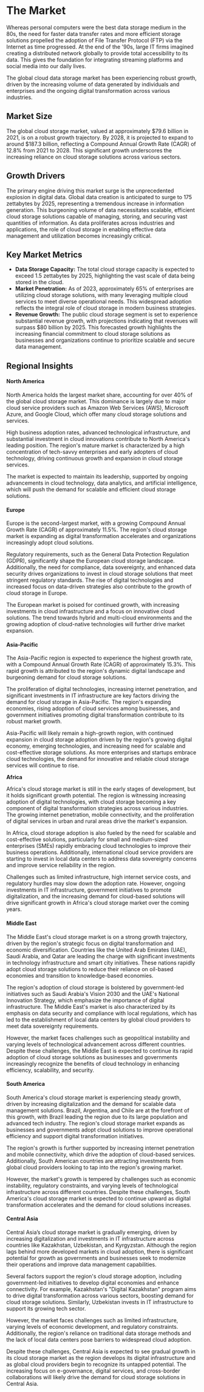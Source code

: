 # The Market

Whereas personal computers were the best data storage medium in the 80s, the need for faster data transfer rates and more efficient storage solutions propelled the adoption of File Transfer Protocol (FTP) via the Internet as time progressed. At the end of the '90s, large IT firms imagined creating a distributed network globally to provide total accessibility to its data. This gives the foundation for integrating streaming platforms and social media into our daily lives.

The global cloud data storage market has been experiencing robust growth, driven by the increasing volume of data generated by individuals and enterprises and the ongoing digital transformation across various industries.

## **Market Size**

The global cloud storage market, valued at approximately $79.6 billion in 2021, is on a robust growth trajectory. By 2028, it is projected to expand to around $187.3 billion, reflecting a Compound Annual Growth Rate (CAGR) of 12.8% from 2021 to 2028. This significant growth underscores the increasing reliance on cloud storage solutions across various sectors.

## **Growth Drivers**

The primary engine driving this market surge is the unprecedented explosion in digital data. Global data creation is anticipated to surge to 175 zettabytes by 2025, representing a tremendous increase in information generation. This burgeoning volume of data necessitates scalable, efficient cloud storage solutions capable of managing, storing, and securing vast quantities of information. As data proliferates across industries and applications, the role of cloud storage in enabling effective data management and utilization becomes increasingly critical.

## **Key Market Metrics**

* **Data Storage Capacity:** The total cloud storage capacity is expected to exceed 1.5 zettabytes by 2025, highlighting the vast scale of data being stored in the cloud.
* **Market Penetration:** As of 2023, approximately 65% of enterprises are utilizing cloud storage solutions, with many leveraging multiple cloud services to meet diverse operational needs. This widespread adoption reflects the integral role of cloud storage in modern business strategies.
* **Revenue Growth:** The public cloud storage segment is set to experience substantial revenue growth, with projections indicating that revenues will surpass $80 billion by 2025. This forecasted growth highlights the increasing financial commitment to cloud storage solutions as businesses and organizations continue to prioritize scalable and secure data management.

## **Regional Insights**

#### **North America**

North America holds the largest market share, accounting for over 40% of the global cloud storage market. This dominance is largely due to major cloud service providers such as Amazon Web Services (AWS), Microsoft Azure, and Google Cloud, which offer many cloud storage solutions and services.

High business adoption rates, advanced technological infrastructure, and substantial investment in cloud innovations contribute to North America's leading position. The region's mature market is characterized by a high concentration of tech-savvy enterprises and early adopters of cloud technology, driving continuous growth and expansion in cloud storage services.

The market is expected to maintain its leadership, supported by ongoing advancements in cloud technology, data analytics, and artificial intelligence, which will push the demand for scalable and efficient cloud storage solutions.

#### **Europe**

Europe is the second-largest market, with a growing Compound Annual Growth Rate (CAGR) of approximately 11.5%. The region's cloud storage market is expanding as digital transformation accelerates and organizations increasingly adopt cloud solutions.

Regulatory requirements, such as the General Data Protection Regulation (GDPR), significantly shape the European cloud storage landscape. Additionally, the need for compliance, data sovereignty, and enhanced data security drives organizations to invest in cloud storage solutions that meet stringent regulatory standards. The rise of digital technologies and increased focus on data-driven strategies also contribute to the growth of cloud storage in Europe.

The European market is poised for continued growth, with increasing investments in cloud infrastructure and a focus on innovative cloud solutions. The trend towards hybrid and multi-cloud environments and the growing adoption of cloud-native technologies will further drive market expansion.

#### **Asia-Pacific**

The Asia-Pacific region is expected to experience the highest growth rate, with a Compound Annual Growth Rate (CAGR) of approximately 15.3%. This rapid growth is attributed to the region's dynamic digital landscape and burgeoning demand for cloud storage solutions.

The proliferation of digital technologies, increasing internet penetration, and significant investments in IT infrastructure are key factors driving the demand for cloud storage in Asia-Pacific. The region's expanding economies, rising adoption of cloud services among businesses, and government initiatives promoting digital transformation contribute to its robust market growth.

Asia-Pacific will likely remain a high-growth region, with continued expansion in cloud storage adoption driven by the region's growing digital economy, emerging technologies, and increasing need for scalable and cost-effective storage solutions. As more enterprises and startups embrace cloud technologies, the demand for innovative and reliable cloud storage services will continue to rise.

**Africa**

Africa's cloud storage market is still in the early stages of development, but it holds significant growth potential. The region is witnessing increasing adoption of digital technologies, with cloud storage becoming a key component of digital transformation strategies across various industries. The growing internet penetration, mobile connectivity, and the proliferation of digital services in urban and rural areas drive the market's expansion.

In Africa, cloud storage adoption is also fueled by the need for scalable and cost-effective solutions, particularly for small and medium-sized enterprises (SMEs) rapidly embracing cloud technologies to improve their business operations. Additionally, international cloud service providers are starting to invest in local data centers to address data sovereignty concerns and improve service reliability in the region.

Challenges such as limited infrastructure, high internet service costs, and regulatory hurdles may slow down the adoption rate. However, ongoing investments in IT infrastructure, government initiatives to promote digitalization, and the increasing demand for cloud-based solutions will drive significant growth in Africa's cloud storage market over the coming years.

#### Middle East

The Middle East's cloud storage market is on a strong growth trajectory, driven by the region's strategic focus on digital transformation and economic diversification. Countries like the United Arab Emirates (UAE), Saudi Arabia, and Qatar are leading the charge with significant investments in technology infrastructure and smart city initiatives. These nations rapidly adopt cloud storage solutions to reduce their reliance on oil-based economies and transition to knowledge-based economies.

The region's adoption of cloud storage is bolstered by government-led initiatives such as Saudi Arabia's Vision 2030 and the UAE's National Innovation Strategy, which emphasize the importance of digital infrastructure. The Middle East's market is also characterized by its emphasis on data security and compliance with local regulations, which has led to the establishment of local data centers by global cloud providers to meet data sovereignty requirements.

However, the market faces challenges such as geopolitical instability and varying levels of technological advancement across different countries. Despite these challenges, the Middle East is expected to continue its rapid adoption of cloud storage solutions as businesses and governments increasingly recognize the benefits of cloud technology in enhancing efficiency, scalability, and security.

#### South America

South America's cloud storage market is experiencing steady growth, driven by increasing digitalization and the demand for scalable data management solutions. Brazil, Argentina, and Chile are at the forefront of this growth, with Brazil leading the region due to its large population and advanced tech industry. The region's cloud storage market expands as businesses and governments adopt cloud solutions to improve operational efficiency and support digital transformation initiatives.

The region's growth is further supported by increasing internet penetration and mobile connectivity, which drive the adoption of cloud-based services. Additionally, South American countries are attracting investments from global cloud providers looking to tap into the region's growing market.

However, the market's growth is tempered by challenges such as economic instability, regulatory constraints, and varying levels of technological infrastructure across different countries. Despite these challenges, South America's cloud storage market is expected to continue upward as digital transformation accelerates and the demand for cloud solutions increases.

#### Central Asia

Central Asia’s cloud storage market is gradually emerging, driven by increasing digitalization and investments in IT infrastructure across countries like Kazakhstan, Uzbekistan, and Kyrgyzstan. Although the region lags behind more developed markets in cloud adoption, there is significant potential for growth as governments and businesses seek to modernize their operations and improve data management capabilities.

Several factors support the region's cloud storage adoption, including government-led initiatives to develop digital economies and enhance connectivity. For example, Kazakhstan's "Digital Kazakhstan" program aims to drive digital transformation across various sectors, boosting demand for cloud storage solutions. Similarly, Uzbekistan invests in IT infrastructure to support its growing tech sector.

However, the market faces challenges such as limited infrastructure, varying levels of economic development, and regulatory constraints. Additionally, the region's reliance on traditional data storage methods and the lack of local data centers pose barriers to widespread cloud adoption.

Despite these challenges, Central Asia is expected to see gradual growth in its cloud storage market as the region develops its digital infrastructure and as global cloud providers begin to recognize its untapped potential. The increasing focus on e-governance, digital services, and cross-border collaborations will likely drive the demand for cloud storage solutions in Central Asia.
